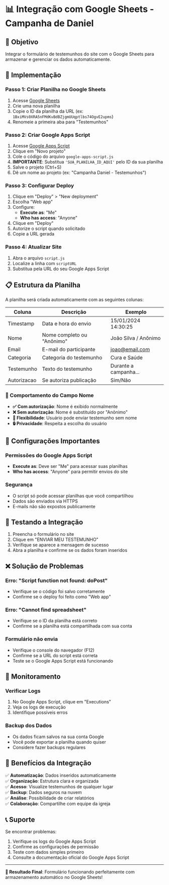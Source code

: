 # 📊 Integração com Google Sheets - Campanha de Daniel

## 🎯 **Objetivo**
Integrar o formulário de testemunhos do site com o Google Sheets para armazenar e gerenciar os dados automaticamente.

## 🚀 **Implementação**

### **Passo 1: Criar Planilha no Google Sheets**
1. Acesse [Google Sheets](https://sheets.google.com)
2. Crie uma nova planilha
3. Copie o ID da planilha da URL (ex: `1BxiMVs0XRA5nFMdKvBdBZjgmUUqptlbs74OgvE2upms`)
4. Renomeie a primeira aba para "Testemunhos"

### **Passo 2: Criar Google Apps Script**
1. Acesse [Google Apps Script](https://script.google.com)
2. Clique em "Novo projeto"
3. Cole o código do arquivo `google-apps-script.js`
4. **IMPORTANTE**: Substitua `'SUA_PLANILHA_ID_AQUI'` pelo ID da sua planilha
5. Salve o projeto (Ctrl+S)
6. Dê um nome ao projeto (ex: "Campanha Daniel - Testemunhos")

### **Passo 3: Configurar Deploy**
1. Clique em "Deploy" > "New deployment"
2. Escolha "Web app"
3. Configure:
   - **Execute as**: "Me"
   - **Who has access**: "Anyone"
4. Clique em "Deploy"
5. Autorize o script quando solicitado
6. Copie a URL gerada

### **Passo 4: Atualizar Site**
1. Abra o arquivo `script.js`
2. Localize a linha com `scriptURL`
3. Substitua pela URL do seu Google Apps Script

## 📋 **Estrutura da Planilha**

A planilha será criada automaticamente com as seguintes colunas:

| Coluna | Descrição | Exemplo |
|--------|-----------|---------|
| Timestamp | Data e hora do envio | 15/01/2024 14:30:25 |
| Nome | Nome completo ou "Anônimo" | João Silva / Anônimo |
| Email | E-mail do participante | joao@email.com |
| Categoria | Categoria do testemunho | Cura e Saúde |
| Testemunho | Texto do testemunho | Durante a campanha... |
| Autorizacao | Se autoriza publicação | Sim/Não |

### **📝 Comportamento do Campo Nome**
- **✅ Com autorização**: Nome é exibido normalmente
- **❌ Sem autorização**: Nome é substituído por "Anônimo"
- **🔄 Flexibilidade**: Usuário pode enviar testemunho sem nome
- **🔒 Privacidade**: Respeita a escolha do usuário

## 🔧 **Configurações Importantes**

### **Permissões do Google Apps Script**
- **Execute as**: Deve ser "Me" para acessar suas planilhas
- **Who has access**: "Anyone" para permitir envios do site

### **Segurança**
- O script só pode acessar planilhas que você compartilhou
- Dados são enviados via HTTPS
- E-mails não são expostos publicamente

## 🧪 **Testando a Integração**

1. Preencha o formulário no site
2. Clique em "ENVIAR MEU TESTEMUNHO"
3. Verifique se aparece a mensagem de sucesso
4. Abra a planilha e confirme se os dados foram inseridos

## ❌ **Solução de Problemas**

### **Erro: "Script function not found: doPost"**
- Verifique se o código foi salvo corretamente
- Confirme se o deploy foi feito como "Web app"

### **Erro: "Cannot find spreadsheet"**
- Verifique se o ID da planilha está correto
- Confirme se a planilha está compartilhada com sua conta

### **Formulário não envia**
- Verifique o console do navegador (F12)
- Confirme se a URL do script está correta
- Teste se o Google Apps Script está funcionando

## 📱 **Monitoramento**

### **Verificar Logs**
1. No Google Apps Script, clique em "Executions"
2. Veja os logs de execução
3. Identifique possíveis erros

### **Backup dos Dados**
- Os dados ficam salvos na sua conta Google
- Você pode exportar a planilha quando quiser
- Considere fazer backups regulares

## 🎉 **Benefícios da Integração**

✅ **Automatização**: Dados inseridos automaticamente  
✅ **Organização**: Estrutura clara e organizada  
✅ **Acesso**: Visualize testemunhos de qualquer lugar  
✅ **Backup**: Dados seguros na nuvem  
✅ **Análise**: Possibilidade de criar relatórios  
✅ **Colaboração**: Compartilhe com equipe da igreja  

## 📞 **Suporte**

Se encontrar problemas:
1. Verifique os logs do Google Apps Script
2. Confirme as configurações de permissão
3. Teste com dados simples primeiro
4. Consulte a documentação oficial do Google Apps Script

---

**🎯 Resultado Final**: Formulário funcionando perfeitamente com armazenamento automático no Google Sheets!
